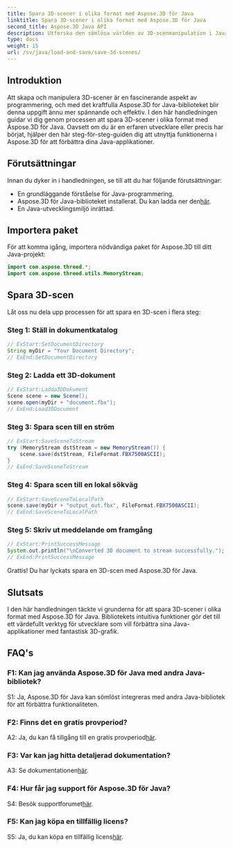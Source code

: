 ```yaml
---
title: Spara 3D-scener i olika format med Aspose.3D för Java
linktitle: Spara 3D-scener i olika format med Aspose.3D för Java
second_title: Aspose.3D Java API
description: Utforska den sömlösa världen av 3D-scenmanipulation i Java med Aspose.3D. Lär dig att spara scener i olika format utan ansträngning.
type: docs
weight: 15
url: /sv/java/load-and-save/save-3d-scenes/
---
```

## Introduktion

Att skapa och manipulera 3D-scener är en fascinerande aspekt av programmering, och med det kraftfulla Aspose.3D for Java-biblioteket blir denna uppgift ännu mer spännande och effektiv. I den här handledningen guidar vi dig genom processen att spara 3D-scener i olika format med Aspose.3D för Java. Oavsett om du är en erfaren utvecklare eller precis har börjat, hjälper den här steg-för-steg-guiden dig att utnyttja funktionerna i Aspose.3D för att förbättra dina Java-applikationer.

## Förutsättningar

Innan du dyker in i handledningen, se till att du har följande förutsättningar:

- En grundläggande förståelse för Java-programmering.
-  Aspose.3D för Java-biblioteket installerat. Du kan ladda ner den[här](https://releases.aspose.com/3d/java/).
- En Java-utvecklingsmiljö inrättad.

## Importera paket

För att komma igång, importera nödvändiga paket för Aspose.3D till ditt Java-projekt:

```java
import com.aspose.threed.*;
import com.aspose.threed.utils.MemoryStream;

```

## Spara 3D-scen

Låt oss nu dela upp processen för att spara en 3D-scen i flera steg:

### Steg 1: Ställ in dokumentkatalog

```java
// ExStart:SetDocumentDirectory
String myDir = "Your Document Directory";
// ExEnd:SetDocumentDirectory
```

### Steg 2: Ladda ett 3D-dokument

```java
// ExStart:Ladda3DDokument
Scene scene = new Scene();
scene.open(myDir + "document.fbx");
// ExEnd:Load3DDocument
```

### Steg 3: Spara scen till en ström

```java
// ExStart:SaveSceneToStream
try (MemoryStream dstStream = new MemoryStream()) {
    scene.save(dstStream, FileFormat.FBX7500ASCII);
}
// ExEnd:SaveSceneToStream
```

### Steg 4: Spara scen till en lokal sökväg

```java
// ExStart:SaveSceneToLocalPath
scene.save(myDir + "output_out.fbx", FileFormat.FBX7500ASCII);
// ExEnd:SaveSceneToLocalPath
```

### Steg 5: Skriv ut meddelande om framgång

```java
// ExStart:PrintSuccessMessage
System.out.println("\nConverted 3D document to stream successfully.");
// ExEnd:PrintSuccessMessage
```

Grattis! Du har lyckats spara en 3D-scen med Aspose.3D för Java.

## Slutsats

I den här handledningen täckte vi grunderna för att spara 3D-scener i olika format med Aspose.3D för Java. Bibliotekets intuitiva funktioner gör det till ett värdefullt verktyg för utvecklare som vill förbättra sina Java-applikationer med fantastisk 3D-grafik.

## FAQ's

### F1: Kan jag använda Aspose.3D för Java med andra Java-bibliotek?

S1: Ja, Aspose.3D för Java kan sömlöst integreras med andra Java-bibliotek för att förbättra funktionaliteten.

### F2: Finns det en gratis provperiod?

 A2: Ja, du kan få tillgång till en gratis provperiod[här](https://releases.aspose.com/).

### F3: Var kan jag hitta detaljerad dokumentation?

A3: Se dokumentationen[här](https://reference.aspose.com/3d/java/).

### F4: Hur får jag support för Aspose.3D för Java?

 S4: Besök supportforumet[här](https://forum.aspose.com/c/3d/18).

### F5: Kan jag köpa en tillfällig licens?

 S5: Ja, du kan köpa en tillfällig licens[här](https://purchase.aspose.com/temporary-license/).